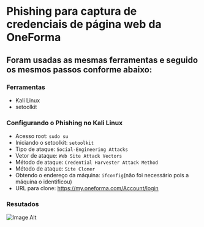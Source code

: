 # Phishing para captura de credenciais de página web da OneForma

## Foram usadas as mesmas ferramentas e seguido os mesmos passos conforme abaixo:

### Ferramentas

- Kali Linux
- setoolkit

### Configurando o Phishing no Kali Linux

- Acesso root: ``` sudo su ```
- Iniciando o setoolkit: ``` setoolkit ```
- Tipo de ataque: ``` Social-Engineering Attacks ```
- Vetor de ataque: ``` Web Site Attack Vectors ```
- Método de ataque: ```Credential Harvester Attack Method ```
- Método de ataque: ``` Site Cloner ```
- Obtendo o endereço da máquina: ``` ifconfig ```(não foi necessário pois a máquina o identificou)
- URL para clone: https://my.oneforma.com/Account/login

### Resutados

![Image Alt](https://github.com/HugoCostaFh/cibersecurity-desafio-phishing/blob/ea7752042c84fb69fb3a84360bd7e324564891e8/Captura%20do%20desafio%20Ciberseguran%C3%A7a.PNG)
